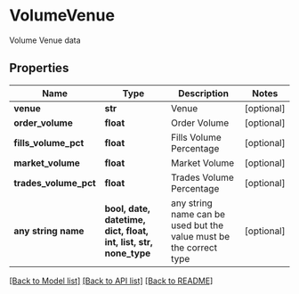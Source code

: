 # VolumeVenue

Volume Venue data

## Properties
Name | Type | Description | Notes
------------ | ------------- | ------------- | -------------
**venue** | **str** | Venue | [optional] 
**order_volume** | **float** | Order Volume | [optional] 
**fills_volume_pct** | **float** | Fills Volume Percentage | [optional] 
**market_volume** | **float** | Market Volume | [optional] 
**trades_volume_pct** | **float** | Trades Volume Percentage | [optional] 
**any string name** | **bool, date, datetime, dict, float, int, list, str, none_type** | any string name can be used but the value must be the correct type | [optional]

[[Back to Model list]](../README.md#documentation-for-models) [[Back to API list]](../README.md#documentation-for-api-endpoints) [[Back to README]](../README.md)


